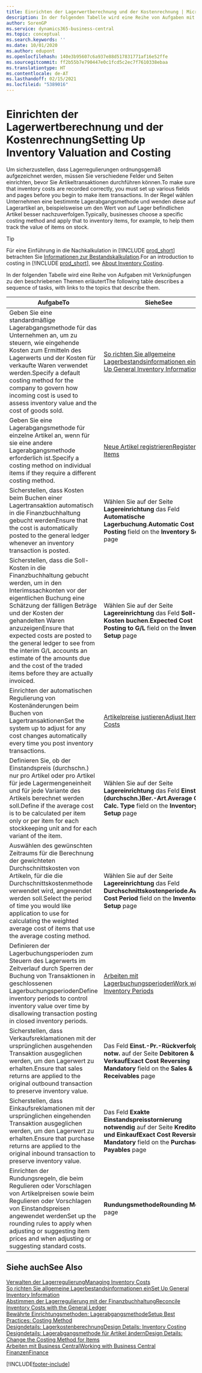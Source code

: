 ```yaml
---
title: Einrichten der Lagerwertberechnung und der Kostenrechnung | Microsoft Docs
description: In der folgenden Tabelle wird eine Reihe von Aufgaben mit Verknüpfungen zu den beschriebenen Themen erläutert.
author: SorenGP
ms.service: dynamics365-business-central
ms.topic: conceptual
ms.search.keywords: ''
ms.date: 10/01/2020
ms.author: edupont
ms.openlocfilehash: 140e3b95607c6a937e88d517831771af16e52ffe
ms.sourcegitcommit: ff2b55b7e790447e0c1fcd5c2ec7f7610338ebaa
ms.translationtype: HT
ms.contentlocale: de-AT
ms.lasthandoff: 02/15/2021
ms.locfileid: "5389016"
---
```

# <a name="setting-up-inventory-valuation-and-costing"></a><span data-ttu-id="cacda-103">Einrichten der Lagerwertberechnung und der Kostenrechnung</span><span class="sxs-lookup"><span data-stu-id="cacda-103">Setting Up Inventory Valuation and Costing</span></span>

<span data-ttu-id="cacda-104">Um sicherzustellen, dass Lagerregulierungen ordnungsgemäß aufgezeichnet werden, müssen Sie verschiedene Felder und Seiten einrichten, bevor Sie Artikeltransaktionen durchführen können.</span><span class="sxs-lookup"><span data-stu-id="cacda-104">To make sure that inventory costs are recorded correctly, you must set up various fields and pages before you begin to make item transactions.</span></span> <span data-ttu-id="cacda-105">In der Regel wählen Unternehmen eine bestimmte Lagerabgangsmethode und wenden diese auf Lagerartikel an, beispielsweise um den Wert von auf Lager befindlichen Artikel besser nachzuverfolgen.</span><span class="sxs-lookup"><span data-stu-id="cacda-105">Typically, businesses choose a specific costing method and apply that to inventory items, for example, to help them track the value of items on stock.</span></span>  

> [!TIP]
> <span data-ttu-id="cacda-106">Für eine Einführung in die Nachkalkulation in [!INCLUDE [prod_short](includes/prod_short.md)] betrachten Sie [Informationen zur Bestandskalkulation](finance-learn-about-costing.md).</span><span class="sxs-lookup"><span data-stu-id="cacda-106">For an introduction to costing in [!INCLUDE [prod_short](includes/prod_short.md)], see [About Inventory Costing](finance-learn-about-costing.md).</span></span>

<span data-ttu-id="cacda-107">In der folgenden Tabelle wird eine Reihe von Aufgaben mit Verknüpfungen zu den beschriebenen Themen erläutert</span><span class="sxs-lookup"><span data-stu-id="cacda-107">The following table describes a sequence of tasks, with links to the topics that describe them.</span></span>

|<span data-ttu-id="cacda-108">**Aufgabe**</span><span class="sxs-lookup"><span data-stu-id="cacda-108">**To**</span></span>|<span data-ttu-id="cacda-109">**Siehe**</span><span class="sxs-lookup"><span data-stu-id="cacda-109">**See**</span></span>|  
|------------|-------------|
|<span data-ttu-id="cacda-110">Geben Sie eine standardmäßige Lagerabgangsmethode für das Unternehmen an, um zu steuern, wie eingehende Kosten zum Ermitteln des Lagerwerts und der Kosten für verkaufte Waren verwendet werden.</span><span class="sxs-lookup"><span data-stu-id="cacda-110">Specify a default costing method for the company to govern how incoming cost is used to assess inventory value and the cost of goods sold.</span></span>|[<span data-ttu-id="cacda-111">So richten Sie allgemeine Lagerbestandsinformationen ein</span><span class="sxs-lookup"><span data-stu-id="cacda-111">Set Up General Inventory Information</span></span>](inventory-how-setup-general.md)|  
|<span data-ttu-id="cacda-112">Geben Sie eine Lagerabgangsmethode für einzelne Artikel an, wenn für sie eine andere Lagerabgangsmethode erforderlich ist.</span><span class="sxs-lookup"><span data-stu-id="cacda-112">Specify a costing method on individual items if they require a different costing method.</span></span>|[<span data-ttu-id="cacda-113">Neue Artikel registrieren</span><span class="sxs-lookup"><span data-stu-id="cacda-113">Register New Items</span></span>](inventory-how-register-new-items.md)|  
|<span data-ttu-id="cacda-114">Sicherstellen, dass Kosten beim Buchen einer Lagertransaktion automatisch in die Finanzbuchhaltung gebucht werden</span><span class="sxs-lookup"><span data-stu-id="cacda-114">Ensure that the cost is automatically posted to the general ledger whenever an inventory transaction is posted.</span></span>|<span data-ttu-id="cacda-115">Wählen Sie auf der Seite **Lagereinrichtung** das Feld **Automatische Lagerbuchung**.</span><span class="sxs-lookup"><span data-stu-id="cacda-115">**Automatic Cost Posting** field on the **Inventory Setup** page</span></span>|  
|<span data-ttu-id="cacda-116">Sicherstellen, dass die Soll-Kosten in die Finanzbuchhaltung gebucht werden, um in den Interimssachkonten vor der eigentlichen Buchung eine Schätzung der fälligen Beträge und der Kosten der gehandelten Waren anzuzeigen</span><span class="sxs-lookup"><span data-stu-id="cacda-116">Ensure that expected costs are posted to the general ledger to see from the interim G/L accounts an estimate of the amounts due and the cost of the traded items before they are actually invoiced.</span></span>|<span data-ttu-id="cacda-117">Wählen Sie auf der Seite **Lagereinrichtung** das Feld **Soll-Kosten buchen**.</span><span class="sxs-lookup"><span data-stu-id="cacda-117">**Expected Cost Posting to G/L** field on the **Inventory Setup** page</span></span>|  
|<span data-ttu-id="cacda-118">Einrichten der automatischen Regulierung von Kostenänderungen beim Buchen von Lagertransaktionen</span><span class="sxs-lookup"><span data-stu-id="cacda-118">Set the system up to adjust for any cost changes automatically every time you post inventory transactions.</span></span>|[<span data-ttu-id="cacda-119">Artikelpreise justieren</span><span class="sxs-lookup"><span data-stu-id="cacda-119">Adjust Item Costs</span></span>](inventory-how-adjust-item-costs.md)|  
|<span data-ttu-id="cacda-120">Definieren Sie, ob der Einstandspreis (durchschn.) nur pro Artikel oder pro Artikel für jede Lagermengeneinheit und für jede Variante des Artikels berechnet werden soll.</span><span class="sxs-lookup"><span data-stu-id="cacda-120">Define if the average cost is to be calculated per item only or per item for each stockkeeping unit and for each variant of the item.</span></span>|<span data-ttu-id="cacda-121">Wählen Sie auf der Seite **Lagereinrichtung** das Feld **Einst.-Pr.(durchschn.)Ber.-Art**.</span><span class="sxs-lookup"><span data-stu-id="cacda-121">**Average Cost Calc. Type** field on the **Inventory Setup** page</span></span>|  
|<span data-ttu-id="cacda-122">Auswählen des gewünschten Zeitraums für die Berechnung der gewichteten Durchschnittskosten von Artikeln, für die die Durchschnittskostenmethode verwendet wird, angewendet werden soll.</span><span class="sxs-lookup"><span data-stu-id="cacda-122">Select the period of time you would like application to use for calculating the weighted average cost of items that use the average costing method.</span></span>|<span data-ttu-id="cacda-123">Wählen Sie auf der Seite **Lagereinrichtung** das Feld **Durchschnittskostenperiode**.</span><span class="sxs-lookup"><span data-stu-id="cacda-123">**Average Cost Period** field on the **Inventory Setup** page</span></span>|  
|<span data-ttu-id="cacda-124">Definieren der Lagerbuchungsperioden zum Steuern des Lagerwerts im Zeitverlauf durch Sperren der Buchung von Transaktionen in geschlossenen Lagerbuchungsperioden</span><span class="sxs-lookup"><span data-stu-id="cacda-124">Define inventory periods to control inventory value over time by disallowing transaction posting in closed inventory periods.</span></span>|[<span data-ttu-id="cacda-125">Arbeiten mit Lagerbuchungsperioden</span><span class="sxs-lookup"><span data-stu-id="cacda-125">Work with Inventory Periods</span></span>](finance-how-to-work-with-inventory-periods.md)|  
|<span data-ttu-id="cacda-126">Sicherstellen, dass Verkaufsreklamationen mit der ursprünglichen ausgehenden Transaktion ausgeglichen werden, um den Lagerwert zu erhalten.</span><span class="sxs-lookup"><span data-stu-id="cacda-126">Ensure that sales returns are applied to the original outbound transaction to preserve inventory value.</span></span>|<span data-ttu-id="cacda-127">Das Feld **Einst.-Pr.-Rückverfolg. notw.** auf der Seite **Debitoren & Verkauf**</span><span class="sxs-lookup"><span data-stu-id="cacda-127">**Exact Cost Reversing Mandatory** field on the **Sales & Receivables** page</span></span>|  
|<span data-ttu-id="cacda-128">Sicherstellen, dass Einkaufsreklamationen mit der ursprünglichen eingehenden Transaktion ausgeglichen werden, um den Lagerwert zu erhalten.</span><span class="sxs-lookup"><span data-stu-id="cacda-128">Ensure that purchase returns are applied to the original inbound transaction to preserve inventory value.</span></span>|<span data-ttu-id="cacda-129">Das Feld **Exakte Einstandspreisstornierung notwendig** auf der Seite **Kreditoren und Einkauf**</span><span class="sxs-lookup"><span data-stu-id="cacda-129">**Exact Cost Reversing Mandatory** field on the **Purchases & Payables** page</span></span>|
|<span data-ttu-id="cacda-130">Einrichten der Rundungsregeln, die beim Regulieren oder Vorschlagen von Artikelpreisen sowie beim Regulieren oder Vorschlagen von Einstandspreisen angewendet werden</span><span class="sxs-lookup"><span data-stu-id="cacda-130">Set up the rounding rules to apply when adjusting or suggesting item prices and when adjusting or suggesting standard costs.</span></span>|<span data-ttu-id="cacda-131">**Rundungsmethode**</span><span class="sxs-lookup"><span data-stu-id="cacda-131">**Rounding Method** page</span></span>|  

## <a name="see-also"></a><span data-ttu-id="cacda-132">Siehe auch</span><span class="sxs-lookup"><span data-stu-id="cacda-132">See Also</span></span>

[<span data-ttu-id="cacda-133">Verwalten der Lagerregulierung</span><span class="sxs-lookup"><span data-stu-id="cacda-133">Managing Inventory Costs</span></span>](finance-manage-inventory-costs.md)  
[<span data-ttu-id="cacda-134">So richten Sie allgemeine Lagerbestandsinformationen ein</span><span class="sxs-lookup"><span data-stu-id="cacda-134">Set Up General Inventory Information</span></span>](inventory-how-setup-general.md)  
[<span data-ttu-id="cacda-135">Abstimmen der Lagerregulierung mit der Finanzbuchhaltung</span><span class="sxs-lookup"><span data-stu-id="cacda-135">Reconcile Inventory Costs with the General Ledger</span></span>](finance-how-to-post-inventory-costs-to-the-general-ledger.md)  
[<span data-ttu-id="cacda-136">Bewährte Einrichtungsmethoden: Lagerabgangsmethode</span><span class="sxs-lookup"><span data-stu-id="cacda-136">Setup Best Practices: Costing Method</span></span>](setup-best-practices-costing-method.md)  
[<span data-ttu-id="cacda-137">Designdetails: Lagerkostenberechnung</span><span class="sxs-lookup"><span data-stu-id="cacda-137">Design Details: Inventory Costing</span></span>](design-details-inventory-costing.md)  
[<span data-ttu-id="cacda-138">Designdetails: Lagerabgangsmethode für Artikel ändern</span><span class="sxs-lookup"><span data-stu-id="cacda-138">Design Details: Change the Costing Method for Items</span></span>](design-details-changing-costing-methods.md)  
[<span data-ttu-id="cacda-139">Arbeiten mit  Business Central</span><span class="sxs-lookup"><span data-stu-id="cacda-139">Working with Business Central</span></span>](ui-work-product.md)  
[<span data-ttu-id="cacda-140">Finanzen</span><span class="sxs-lookup"><span data-stu-id="cacda-140">Finance</span></span>](finance.md)  


[!INCLUDE[footer-include](includes/footer-banner.md)]